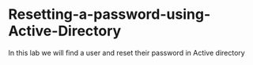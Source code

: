 # Resetting-a-password-using-Active-Directory
In this lab we will find a user and reset their password in Active directory
